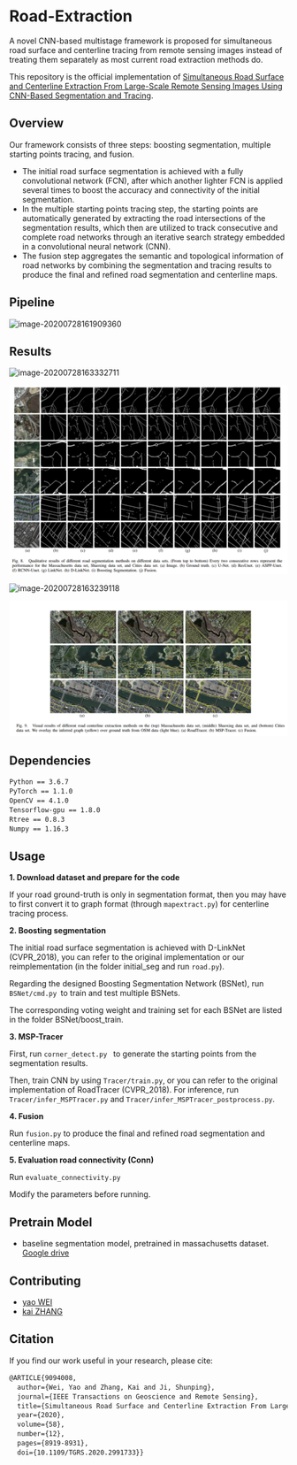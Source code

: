 

# Road-Extraction

A novel CNN-based multistage framework is proposed for simultaneous road surface and centerline tracing from remote sensing images instead of treating them separately as most current road extraction methods do.

This repository is the official implementation of [Simultaneous Road Surface and Centerline Extraction From Large-Scale Remote Sensing Images Using CNN-Based Segmentation and Tracing](https://ieeexplore.ieee.org/document/9094008). 

## Overview

Our framework consists of three steps: boosting segmentation, multiple starting points tracing,
and fusion. 

- The initial road surface segmentation is achieved with a fully convolutional network (FCN), after which another lighter FCN is applied several times to boost the accuracy and connectivity of the initial segmentation. 
- In the multiple starting points tracing step, the starting points are automatically generated by extracting the road intersections of the segmentation results, which then are utilized to track consecutive and complete road networks through an iterative search strategy embedded in a
  convolutional neural network (CNN). 
- The fusion step aggregates the semantic and topological information of road networks by
  combining the segmentation and tracing results to produce the final and refined road segmentation and centerline maps.  

## Pipeline

![image-20200728161909360](README.assets/image-20200728161909360.png)

## Results

![image-20200728163332711](README.assets/image-20200728163332711.png)

![image-20210427155815430](README.assets/image-20210427155815430.png)



![image-20200728163239118](README.assets/image-20200728163239118.png)

![image-20210427161701545](README.assets/image-20210427161701545.png)



## Dependencies
```bash
Python == 3.6.7
PyTorch == 1.1.0
OpenCV == 4.1.0
Tensorflow-gpu == 1.8.0
Rtree == 0.8.3
Numpy == 1.16.3
```


## Usage

**1. Download dataset and prepare for the code**

If your road ground-truth is only in segmentation format, then you may have to first convert it to graph format (through `mapextract.py`) for centerline tracing process.

 **2. Boosting segmentation**

The initial road surface segmentation is achieved with D-LinkNet (CVPR_2018), you can refer to the original implementation or our reimplementation (in the folder initial_seg and run `road.py`). 

Regarding the designed Boosting Segmentation Network (BSNet), run `BSNet/cmd.py `to train and test multiple BSNets. 

The corresponding voting weight and training set for each BSNet are listed in the folder BSNet/boost_train.

**3. MSP-Tracer**

First, run `corner_detect.py ` to generate the starting points from the segmentation results. 

Then, train CNN by using `Tracer/train.py`, or you can refer to the original implementation of RoadTracer (CVPR_2018). For inference, run `Tracer/infer_MSPTracer.py` and `Tracer/infer_MSPTracer_postprocess.py`.

**4. Fusion**

Run `fusion.py` to produce the final and refined road segmentation and centerline maps.

**5. Evaluation road connectivity (Conn)**

Run `evaluate_connectivity.py`

Modify the parameters before running. 


## Pretrain Model

- baseline segmentation model, pretrained in massachusetts dataset. [Google drive](https://drive.google.com/file/d/1GNnGG-CEKf44LrEcPNXxOf0OJ9wAL7ZI/view?usp=sharing)


## Contributing

- [yao WEI](https://github.com/weiyao1996)
- [kai ZHANG](https://github.com/kai-zhang-er)


## Citation

If you find our work useful in your research, please cite:

```latex
@ARTICLE{9094008,
  author={Wei, Yao and Zhang, Kai and Ji, Shunping},
  journal={IEEE Transactions on Geoscience and Remote Sensing}, 
  title={Simultaneous Road Surface and Centerline Extraction From Large-Scale Remote Sensing Images Using CNN-Based Segmentation and Tracing}, 
  year={2020},
  volume={58},
  number={12},
  pages={8919-8931},
  doi={10.1109/TGRS.2020.2991733}}
```
